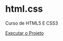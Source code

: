 # html.css
Curso de HTML5 E CSS3
 
 <a href= "https://douglaslucasoliveira.github.io/html.css/Projetos/android.html">Executar o Projeto



